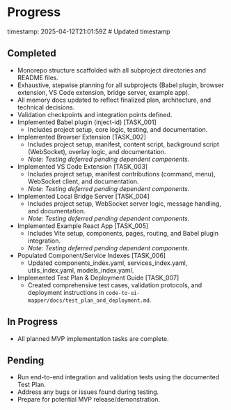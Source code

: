 # Progress
timestamp: 2025-04-12T21:01:59Z # Updated timestamp

## Completed
- Monorepo structure scaffolded with all subproject directories and README files.
- Exhaustive, stepwise planning for all subprojects (Babel plugin, browser extension, VS Code extension, bridge server, example app).
- All memory docs updated to reflect finalized plan, architecture, and technical decisions.
- Validation checkpoints and integration points defined.
- Implemented Babel plugin (inject-id) [TASK_001]
  - Includes project setup, core logic, testing, and documentation.
- Implemented Browser Extension [TASK_002]
  - Includes project setup, manifest, content script, background script (WebSocket), overlay logic, and documentation.
  - *Note: Testing deferred pending dependent components.*
- Implemented VS Code Extension [TASK_003]
  - Includes project setup, manifest contributions (command, menu), WebSocket client, and documentation.
  - *Note: Testing deferred pending dependent components.*
- Implemented Local Bridge Server [TASK_004]
  - Includes project setup, WebSocket server logic, message handling, and documentation.
  - *Note: Testing deferred pending dependent components.*
- Implemented Example React App [TASK_005]
  - Includes Vite setup, components, pages, routing, and Babel plugin integration.
  - *Note: Testing deferred pending dependent components.*
- Populated Component/Service Indexes [TASK_006]
  - Updated components_index.yaml, services_index.yaml, utils_index.yaml, models_index.yaml.
- Implemented Test Plan & Deployment Guide [TASK_007]
  - Created comprehensive test cases, validation protocols, and deployment instructions in `code-to-ui-mapper/docs/test_plan_and_deployment.md`.

## In Progress
- All planned MVP implementation tasks are complete.

## Pending
- Run end-to-end integration and validation tests using the documented Test Plan.
- Address any bugs or issues found during testing.
- Prepare for potential MVP release/demonstration.
